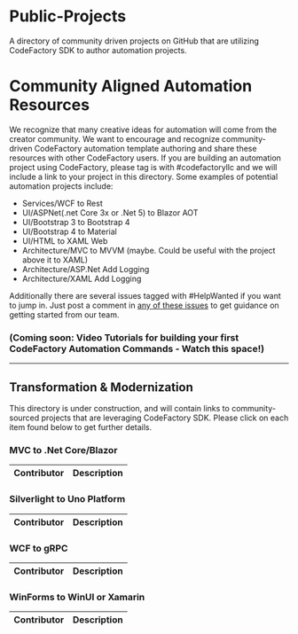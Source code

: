 # Public-Projects
A directory of community driven projects on GitHub that are utilizing CodeFactory SDK to author automation projects. 

# Community Aligned Automation Resources
We recognize that many creative ideas for automation will come from the creator community. We want to encourage and recognize community-driven CodeFactory automation template authoring and share these resources with other CodeFactory users. If you are building an automation project using CodeFactory, please tag is with #codefactoryllc and we will include a link to your project in this directory. Some examples of potential automation projects include: 

* Services/WCF to Rest 
* UI/ASPNet(.net Core 3x or .Net 5) to Blazor AOT 
* UI/Bootstrap 3 to Bootstrap 4 
* UI/Bootstrap 4 to Material 
* UI/HTML to XAML Web 
* Architecture/MVC to MVVM (maybe.  Could be useful with the project above it to XAML) 
* Architecture/ASP.Net Add Logging 
* Architecture/XAML Add Logging 

Additionally there are several issues tagged with #HelpWanted if you want to jump in. Just post a comment in [any of these issues](https://github.com/CodeFactoryLLC/Public-Projects/issues) to get guidance on getting started from our team. 

### (Coming soon: Video Tutorials for building your first CodeFactory Automation Commands - Watch this space!)

***
## Transformation & Modernization
This directory is under construction, and will contain links to community-sourced projects that are leveraging CodeFactory SDK.  Please click on each item found below to get further details.

### MVC to .Net Core/Blazor
Contributor | Description 
-----|------- 

### Silverlight to Uno Platform
Contributor | Description 
-----|-------

### WCF to gRPC
Contributor | Description 
-----|-------

### WinForms to WinUI or Xamarin
Contributor | Description 
-----|-------
